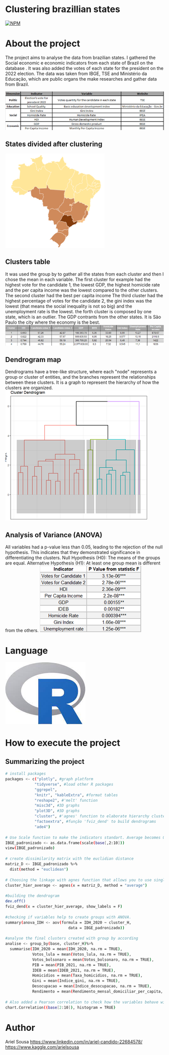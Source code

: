 # Clustering brazillian states 
[![NPM](https://img.shields.io/npm/l/react)]((https://github.com/arielcs309/Clustering-brazillian-states/blob/main/LICENSE))

# About the project

The project aims to analyse the data from brazilian states. I gathered the Social economic e economic indicators from each state of Brazil on the database . 
It was also added the votes of each state for the president on the 2022 election.
The data was taken from IBGE, TSE and Ministério da Educação, which are public organs the make researches and gather data from Brazil.

![Indicators](https://github.com/arielcs309/assets/blob/main/Indicators.png)


## States divided after clustering
![cluster](https://github.com/arielcs309/assets/blob/main/Brazil%20map.png)

## Clusters table
It was used the group by to gather all the states from each cluster and then I chose the mean in each variable.
The first cluster for example had the highest vote for the candidate 1, the lowest GDP, the highest homicide rate and the per capita income was the lowest compared to the other clusters.
The second cluster had the best per capita income 
The third cluster had the highest percentage of votes for the candidate 2, the gini index was the lowest (that means the social inequality is not so big) and the unemployment rate is the lowest.
the forth cluster is composed by one state, which is an outlier. The GDP contrants from the other states. It is São Paulo the city where the economy is the best. 
![table 1](https://github.com/arielcs309/assets/blob/main/Table%20Clusters.png)

## Dendrogram map
Dendrograms have a tree-like structure, where each "node" represents a group or cluster of entities, and the branches represent the relationships between these clusters. It is a graph to represent the hierarchy of how the clusters are organized.
![Dendrogram](https://github.com/arielcs309/assets/blob/main/dendrogram.png)

## Analysis of Variance (ANOVA)

All variables had a p-value less than 0.05, leading to the rejection of the null hypothesis. This indicates that they demonstrated significance in differentiating the clusters.
Null Hypothesis (H0): The means of the groups are equal.
Alternative Hypothesis (H1): At least one group mean is different from the others.
![P Value](https://github.com/arielcs309/assets/blob/main/P%20value.png)
# Language
![R](https://github.com/arielcs309/assets/blob/main/R%20language.jpg)

# How to execute the project
## Summarizing the project
```bash
# install packages
packages <- c("plotly", #graph platform
             "tidyverse", #load other R packages
             "ggrepel", 
             "knitr", "kableExtra", #format tables
             "reshape2", #'melt' function
             "misc3d", #3D graphs
             "plot3D", #3D graphs
             "cluster", #'agnes' function to elaborate hierarchy cluster
             "factoextra", #função 'fviz_dend' to build dendrograms
             "ade4")

# Use Scale function to make the indicators standart. Average becomes 0 and standart deviation becomes 1.
IBGE_padronizado <- as.data.frame(scale(base[,2:10]))
view(IBGE_padronizado)

# create dissimilarity matrix with the euclidian distance
matriz_D <- IBGE_padronizado %>% 
  dist(method = "euclidean")

# Choosing the linkage with agnes function that allows you to use single, average and complete linkage
cluster_hier_average <- agnes(x = matriz_D, method = "average")

#building the dendrogram
dev.off()
fviz_dend(x = cluster_hier_average, show_labels = F)

#checking if variables help to create groups with ANOVA.
summary(anova_IDH <- aov(formula = IDH_2020 ~ cluster_H,
                            data = IBGE_padronizado))

#analyse the final clusters created with group by according
analise <- group_by(base, cluster_H)%>%
  summarise(IDH_2020 = mean(IDH_2020, na.rm = TRUE),
            Votos_lula = mean(Votos_lula, na.rm = TRUE),
            Votos_bolsonaro = mean(Votos_bolsonaro, na.rm = TRUE),
            PIB = mean(PIB_2021, na.rm = TRUE),
            IDEB = mean(IDEB_2021, na.rm = TRUE),
            Homicidios = mean(Taxa_homicidios, na.rm = TRUE),
            Gini = mean(Indice_gini, na.rm = TRUE),
            Desocupacao = mean(Indice_desocupacao, na.rm = TRUE),
            Rendimento = mean(Rendimento_mensal_domiciliar_per_capita, na.rm = TRUE))

# Also added a Pearson correlation to check how the variables behave with each other
chart.Correlation((base[2:10]), histogram = TRUE)

```

# Author
Ariel Sousa
https://www.linkedin.com/in/ariel-candido-22684578/
https://www.kaggle.com/arielsousa
